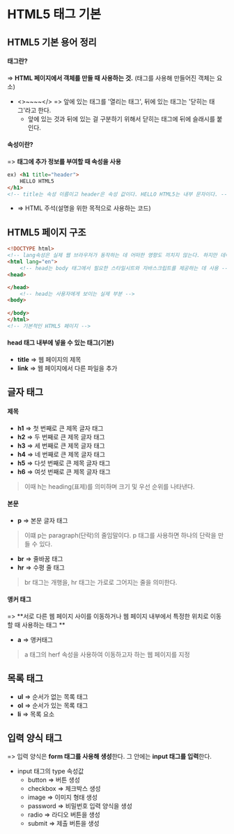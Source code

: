 # HTML5 태그 기본

## HTML5 기본 용어 정리

#### 태그란?

=> **HTML 페이지에서 객체를 만들 때 사용하는 것.** (태그를 사용해 만들어진 객체는 요소)

* <>~~~~</> => 앞에 있는 태그를 '열리는 태그', 뒤에 있는 태그는 '닫히는 태그'라고 한다.
  * 앞에 있는 것과 뒤에 있는 걸 구분하기 위해서 닫히는 태그에 뒤에 슬래시를 붙인다.



#### 속성이란?

=> **태그에 추가 정보를 부여할 때 속성을 사용**

```html
ex) <h1 title="header">
    HELLO HTML5
</h1>
<!-- title는 속성 이름이고 header은 속성 값이다. HELLO HTML5는 내부 문자이다. -->
```

* <!-- --> => HTML 주석(설명을 위한 목적으로 사용하는 코드)



## HTML5 페이지 구조

```html
<!DOCTYPE html>
<!-- lang속성은 실제 웹 브라우저가 동작하는 데 어떠한 영향도 끼치지 않는다. 하지만 데이터 네트워크 구축을 위해서는 입력하는 것이 좋다 -->
<html lang="en"> 
    <!-- head는 body 태그에서 필요한 스타일시트와 자바스크립트를 제공하는 데 사용 -->
<head>

</head>
    <!-- head는 사용자에게 보이는 실제 부분 -->
<body>
    
</body>
</html>
<!-- 기본적인 HTML5 페이지 -->
```

#### head 태그 내부에 넣을 수 있는 태그(기본)

* **title** => 웹 페이지의 제목
* **link** => 웹 페이지에서 다른 파일을 추가

## 글자 태그

#### 제목

* **h1** => 첫 번째로 큰 제목 글자 태그
* **h2** => 두 번째로 큰 제목 글자 태그
* **h3** => 세 번째로 큰 제목 글자 태그
* **h4** => 네 번째로 큰 제목 글자 태그
* **h5** => 다섯 번째로 큰 제목 글자 태그
* **h6** => 여섯 번째로 큰 제목 글자 태그

> 이때 h는  heading(표제)를 의미하며 크기 및 우선 순위를 나타낸다.



#### 본문

* **p** => 본문 글자 태그

> 이떄 p는 paragraph(단락)의 줄임말이다. p 태그를 사용하면 하나의 단락을 만들 수 있다.

* **br** => 줄바꿈 태그
* **hr** => 수평 줄 태그

> br 태그는 개행을, hr 태그는 가로로 그어지는 줄을 의미한다.



#### 앵커 태그

=> **서로 다른 웹 페이지 사이를 이동하거나 웹 페이지 내부에서 특정한 위치로 이동할 때 사용하는 태그 **

* **a** => 앵커태그

>a 태그의 herf 속성을 사용하여 이동하고자 하는 웹 페이지를 지정



## 목록 태그

* **ul** => 순서가 없는 목록 태그
* **ol** => 순서가 있는 목록 태그
* **li** => 목록 요소



## 입력 양식 태그

=> 입력 양식은 **form 태그를 사용해 생성**한다. 그 안에는 **input 태그를 입력**한다.

* input 태그의 type 속성값
  * button => 버튼 생성
  * checkbox => 체크박스 생성
  * image => 이미지 형태 생성 
  * password => 비밀번호 입력 양식을 생성
  * radio => 라디오 버튼을 생성
  * submit => 제출 버튼을 생성 

